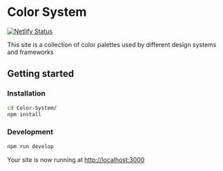# Color System

[![Netlify Status](https://api.netlify.com/api/v1/badges/81a5df91-50a1-41dc-8655-dc08bfae92ea/deploy-status)](https://app.netlify.com/sites/color-system/deploys)

This site is a collection of color palettes used by different design systems and frameworks

## Getting started

### Installation

```bash
cd Color-System/
npm install
```

### Development

```bash
npm run develop
```

Your site is now running at [http://localhost:3000](http://localhost:3000)
